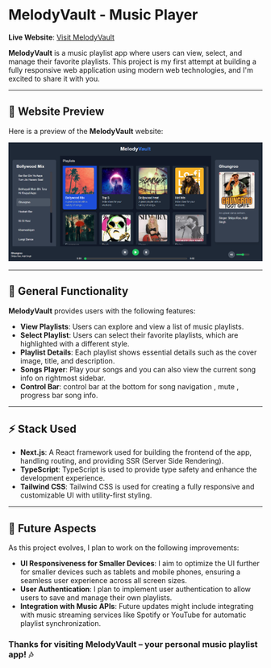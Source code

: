 # MelodyVault - Music Player

**Live Website**: [Visit MelodyVault](https://your-live-website-link.com)  <!-- Replace with the live URL -->

**MelodyVault** is a music playlist app where users can view, select, and manage their favorite playlists. This project is my first attempt at building a fully responsive web application using modern web technologies, and I'm excited to share it with you.

---

## 🚀 Website Preview

Here is a preview of the **MelodyVault** website:

![Website Preview](/public/preview.png)  <!-- Replace with your preview image URL -->

---

## 🌟 General Functionality

**MelodyVault** provides users with the following features:

- **View Playlists**: Users can explore and view a list of music playlists.
- **Select Playlist**: Users can select their favorite playlists, which are highlighted with a different style.
- **Playlist Details**: Each playlist shows essential details such as the cover image, title, and description.
- **Songs Player**: Play your songs and you can also view the current song info on rightmost sidebar.
- **Control Bar**: control bar at the bottom for song navigation , mute , progress bar song info.

---

## ⚡ Stack Used

- **Next.js**: A React framework used for building the frontend of the app, handling routing, and providing SSR (Server Side Rendering).
- **TypeScript**: TypeScript is used to provide type safety and enhance the development experience.
- **Tailwind CSS**: Tailwind CSS is used for creating a fully responsive and customizable UI with utility-first styling.

---

## 🔮 Future Aspects

As this project evolves, I plan to work on the following improvements:

- **UI Responsiveness for Smaller Devices**: I aim to optimize the UI further for smaller devices such as tablets and mobile phones, ensuring a seamless user experience across all screen sizes.
- **User Authentication**: I plan to implement user authentication to allow users to save and manage their own playlists.
- **Integration with Music APIs**: Future updates might include integrating with music streaming services like Spotify or YouTube for automatic playlist synchronization.

### Thanks for visiting **MelodyVault** – your personal music playlist app! 🎶
